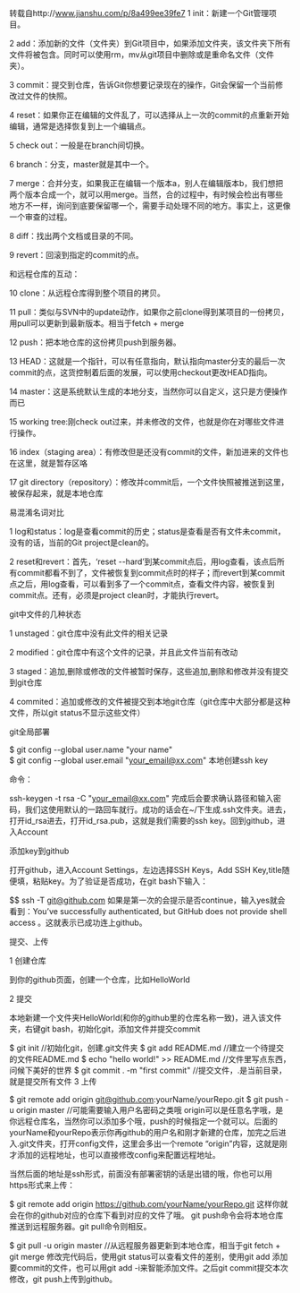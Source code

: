转载自http://www.jianshu.com/p/8a499ee39fe7
1 init：新建一个Git管理项目。

2 add：添加新的文件（文件夹）到Git项目中，如果添加文件夹，该文件夹下所有文件将被包含。同时可以使用rm，mv从git项目中删除或是重命名文件（文件夹）。

3 commit：提交到仓库，告诉Git你想要记录现在的操作，Git会保留一个当前修改过文件的快照。

4 reset：如果你正在编辑的文件乱了，可以选择从上一次的commit的点重新开始编辑，通常是选择恢复到上一个编辑点。

5 check out：一般是在branch间切换。

6 branch：分支，master就是其中一个。

7 merge：合并分支，如果我正在编辑一个版本a，别人在编辑版本b，我们想把两个版本合成一个，就可以用merge。当然，合的过程中，有时候会检出有哪些地方不一样，询问到底要保留哪一个，需要手动处理不同的地方。事实上，这更像一个审查的过程。

8 diff：找出两个文档或目录的不同。

9 revert：回滚到指定的commit的点。

和远程仓库的互动：

10 clone：从远程仓库得到整个项目的拷贝。

11 pull：类似与SVN中的update动作，如果你之前clone得到某项目的一份拷贝，用pull可以更新到最新版本。相当于fetch + merge

12 push：把本地仓库的这份拷贝push到服务器。

13 HEAD：这就是一个指针，可以有任意指向，默认指向master分支的最后一次commit的点，这货控制着后面的发展，可以使用checkout更改HEAD指向。

14 master：这是系统默认生成的本地分支，当然你可以自定义，这只是方便操作而已

15 working tree:刚check out过来，并未修改的文件，也就是你在对哪些文件进行操作。

16 index（staging area）：有修改但是还没有commit的文件，新加进来的文件也在这里，就是暂存区咯

17 git directory（repository）：修改并commit后，一个文件快照被推送到这里，被保存起来，就是本地仓库

易混淆名词对比

1 log和status：log是查看commit的历史；status是查看是否有文件未commit，没有的话，当前的Git project是clean的。

2 reset和revert：首先，‘reset --hard’到某commit点后，用log查看，该点后所有commit都看不到了，文件被恢复到commit点时的样子；而revert到某commit点之后，用log查看，可以看到多了一个commit点，查看文件内容，被恢复到commit点。还有，必须是project clean时，才能执行revert。

git中文件的几种状态

1 unstaged：git仓库中没有此文件的相关记录

2 modified：git仓库中有这个文件的记录，并且此文件当前有改动

3 staged：追加,删除或修改的文件被暂时保存，这些追加,删除和修改并没有提交到git仓库

4 commited：追加或修改的文件被提交到本地git仓库（git仓库中大部分都是这种文件，所以git status不显示这些文件）

git全局部署

$ git config --global user.name "your name"  
$ git config --global user.email "your_email@xx.com"
本地创建ssh key

命令：

ssh-keygen -t rsa -C "your_email@xx.com"
完成后会要求确认路径和输入密码，我们这使用默认的一路回车就行。成功的话会在~/下生成.ssh文件夹。进去，打开id_rsa进去，打开id_rsa.pub，这就是我们需要的ssh key。回到github，进入Account

添加key到github

打开github，进入Account Settings，左边选择SSH Keys，Add SSH Key,title随便填，粘贴key。为了验证是否成功，在git bash下输入：

$$ ssh -T git@github.com
如果是第一次的会提示是否continue，输入yes就会看到：You’ve successfully authenticated, but GitHub does not provide shell access 。这就表示已成功连上github。

提交、上传

1 创建仓库

到你的github页面，创建一个仓库，比如HelloWorld

2 提交

本地新建一个文件夹HelloWorld(和你的github里的仓库名称一致)，进入该文件夹，右键git bash，初始化git，添加文件并提交commit

$ git init //初始化git，创建.git文件夹
$ git add README.md //建立一个待提交的文件README.md
$ echo "hello world!" >> README.md  //文件里写点东西，问候下美好的世界
$ git commit . -m "first commit" //提交文件，.是当前目录，就是提交所有文件
3 上传

$ git remote add origin git@github.com:yourName/yourRepo.git
$ git push -u origin master //可能需要输入用户名密码之类哦
origin可以是任意名字哦，是你远程仓库名，当然你可以添加多个哦，push的时候指定一个就可以。后面的yourName和yourRepo表示你再github的用户名和刚才新建的仓库，加完之后进入.git文件夹，打开config文件，这里会多出一个remote “origin”内容，这就是刚才添加的远程地址，也可以直接修改config来配置远程地址。

当然后面的地址是ssh形式，前面没有部署密钥的话是出错的哦，你也可以用https形式来上传：

$ git remote add origin https://github.com/yourName/yourRepo.git
这样你就会在你的github对应的仓库下看到对应的文件了哦。
git push命令会将本地仓库推送到远程服务器。git pull命令则相反。

$ git pull -u origin master //从远程服务器更新到本地仓库，相当于git fetch + git merge
修改完代码后，使用git status可以查看文件的差别，使用git add 添加要commit的文件，也可以用git add -i来智能添加文件。之后git commit提交本次修改，git push上传到github。
